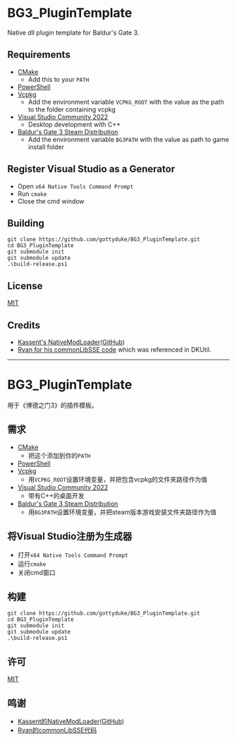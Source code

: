 # BG3_PluginTemplate
 Native dll plugin template for Baldur's Gate 3. 

## Requirements

- [CMake](https://cmake.org/)
  - Add this to your `PATH`
- [PowerShell](https://github.com/PowerShell/PowerShell/releases/latest)
- [Vcpkg](https://github.com/microsoft/vcpkg)
  - Add the environment variable `VCPKG_ROOT` with the value as the path to the folder containing vcpkg
- [Visual Studio Community 2022](https://visualstudio.microsoft.com/)
  - Desktop development with C++
- [Baldur's Gate 3 Steam Distribution](https://store.steampowered.com/app/1086940/Baldurs_Gate_3/)
  - Add the environment variable `BG3PATH` with the value as path to game install folder
  
## Register Visual Studio as a Generator

- Open `x64 Native Tools Command Prompt`
- Run `cmake`
- Close the cmd window

## Building

```
git clone https://github.com/gottyduke/BG3_PluginTemplate.git
cd BG3_PluginTemplate
git submodule init
git submodule update
.\build-release.ps1
```

## License

[MIT](LICENSE)

## Credits

- [Kassent's NativeModLoader](https://www.nexusmods.com/divinityoriginalsin2/mods/210?tab=description)([GitHub](https://github.com/kassent/DLLPluginLoader))
- [Ryan for his commonLibSSE code](https://github.com/Ryan-rsm-McKenzie/CommonLibSSE) which was referenced in DKUtil.


---


# BG3_PluginTemplate
 用于《博德之门3》的插件模板。

## 需求

- [CMake](https://cmake.org/)
  - 把这个添加到你的`PATH`
- [PowerShell](https://github.com/PowerShell/PowerShell/releases/latest)
- [Vcpkg](https://github.com/microsoft/vcpkg)
  - 用`VCPKG_ROOT`设置环境变量，并把包含vcpkg的文件夹路径作为值
- [Visual Studio Community 2022](https://visualstudio.microsoft.com/)
  - 带有C++的桌面开发
- [Baldur's Gate 3 Steam Distribution](https://store.steampowered.com/app/1086940/Baldurs_Gate_3/)
  - 用`BG3PATH`设置环境变量，并把steam版本游戏安装文件夹路径作为值

## 将Visual Studio注册为生成器

- 打开`x64 Native Tools Command Prompt`
- 运行`cmake`
- 关闭cmd窗口

## 构建

```
git clone https://github.com/gottyduke/BG3_PluginTemplate.git
cd BG3_PluginTemplate
git submodule init
git submodule update
.\build-release.ps1
```

## 许可

[MIT](LICENSE)

## 鸣谢

- [Kassent的NativeModLoader](https://www.nexusmods.com/divinityoriginalsin2/mods/210?tab=description)([GitHub](https://github.com/kassent/DLLPluginLoader))
- [Ryan的commonLibSSE代码](https://github.com/Ryan-rsm-McKenzie/CommonLibSSE)
